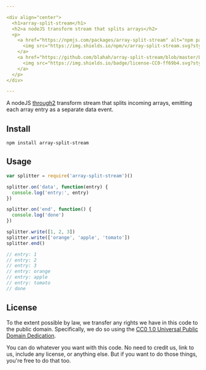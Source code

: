 ```yaml
---

<div align="center">
  <h1>array-split-stream</h1>
  <h2>a nodeJS transform stream that splits arrays</h2>
  <p>
    <a href="https://npmjs.com/packages/array-split-stream" alt="npm package">
      <img src="https://img.shields.io/npm/v/array-split-stream.svg?style=flat-square">
    </a>
    <a href="https://github.com/blahah/array-split-stream/blob/master/LICENSE" alt="CC0 license">
      <img src="https://img.shields.io/badge/license-CC0-ff69b4.svg?style=flat-square">
    </a>
  </p>
</div>

---
```


A nodeJS [through2](https://github.com/rvagg/through2) transform stream that splits incoming arrays, emitting each array entry as a separate data event.

## Install

```
npm install array-split-stream
```

## Usage

``` js
var splitter = require('array-split-stream')()

splitter.on('data', function(entry) {
  console.log('entry:', entry)
})

splitter.on('end', function() {
  console.log('done')
})

splitter.write([1, 2, 3])
splitter.write(['orange', 'apple', 'tomato'])
splitter.end()

// entry: 1
// entry: 2
// entry: 3
// entry: orange
// entry: apple
// entry: tomato
// done
```

## License

To the extent possible by law, we transfer any rights we have in this code to the public domain. Specifically, we do so using the [CC0 1.0 Universal Public Domain Dedication](https://creativecommons.org/publicdomain/zero/1.0/).

You can do whatever you want with this code. No need to credit us, link to us, include any license, or anything else. But if you want to do those things, you're free to do that too.
